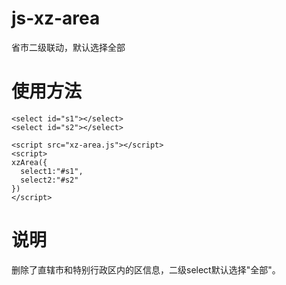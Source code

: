 # js-xz-area
省市二级联动，默认选择全部

# 使用方法

    <select id="s1"></select>
    <select id="s2"></select>
    
    <script src="xz-area.js"></script>
    <script>
    xzArea({
      select1:"#s1",
      select2:"#s2"
    })
    </script>
  
# 说明

删除了直辖市和特别行政区内的区信息，二级select默认选择"全部"。
